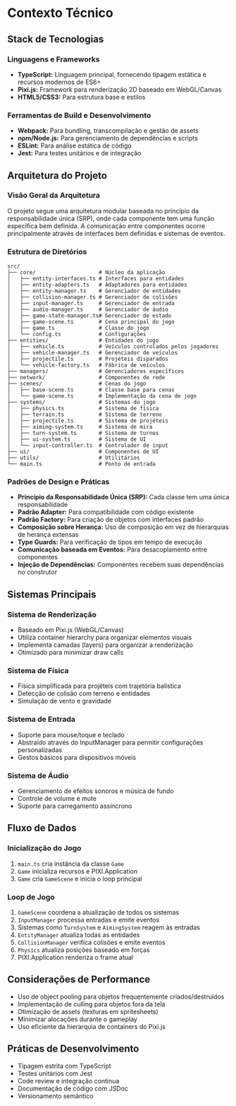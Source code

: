 # Contexto Técnico

## Stack de Tecnologias

### Linguagens e Frameworks
- **TypeScript:** Linguagem principal, fornecendo tipagem estática e recursos modernos de ES6+
- **Pixi.js:** Framework para renderização 2D baseado em WebGL/Canvas
- **HTML5/CSS3:** Para estrutura base e estilos

### Ferramentas de Build e Desenvolvimento
- **Webpack:** Para bundling, transcompilação e gestão de assets
- **npm/Node.js:** Para gerenciamento de dependências e scripts
- **ESLint:** Para análise estática de código
- **Jest:** Para testes unitários e de integração

## Arquitetura do Projeto

### Visão Geral da Arquitetura
O projeto segue uma arquitetura modular baseada no princípio da responsabilidade única (SRP), onde cada componente tem uma função específica bem definida. A comunicação entre componentes ocorre principalmente através de interfaces bem definidas e sistemas de eventos.

### Estrutura de Diretórios
```
src/
├── core/                    # Núcleo da aplicação
│   ├── entity-interfaces.ts # Interfaces para entidades
│   ├── entity-adapters.ts   # Adaptadores para entidades
│   ├── entity-manager.ts    # Gerenciador de entidades
│   ├── collision-manager.ts # Gerenciador de colisões
│   ├── input-manager.ts     # Gerenciador de entrada
│   ├── audio-manager.ts     # Gerenciador de áudio
│   ├── game-state-manager.ts# Gerenciador de estado
│   ├── game-scene.ts        # Cena principal do jogo
│   ├── game.ts              # Classe do jogo
│   └── config.ts            # Configurações
├── entities/                # Entidades do jogo
│   ├── vehicle.ts           # Veículos controlados pelos jogadores
│   ├── vehicle-manager.ts   # Gerenciador de veículos
│   ├── projectile.ts        # Projéteis disparados
│   └── vehicle-factory.ts   # Fábrica de veículos
├── managers/                # Gerenciadores específicos
├── network/                 # Componentes de rede
├── scenes/                  # Cenas do jogo
│   ├── base-scene.ts        # Classe base para cenas
│   └── game-scene.ts        # Implementação da cena de jogo
├── systems/                 # Sistemas do jogo
│   ├── physics.ts           # Sistema de física
│   ├── terrain.ts           # Sistema de terreno
│   ├── projectile.ts        # Sistema de projéteis
│   ├── aiming-system.ts     # Sistema de mira
│   ├── turn-system.ts       # Sistema de turnos
│   ├── ui-system.ts         # Sistema de UI
│   └── input-controller.ts  # Controlador de input
├── ui/                      # Componentes de UI
├── utils/                   # Utilitários
└── main.ts                  # Ponto de entrada
```

### Padrões de Design e Práticas
- **Princípio da Responsabilidade Única (SRP):** Cada classe tem uma única responsabilidade
- **Padrão Adapter:** Para compatibilidade com código existente
- **Padrão Factory:** Para criação de objetos com interfaces padrão
- **Composição sobre Herança:** Uso de composição em vez de hierarquias de herança extensas
- **Type Guards:** Para verificação de tipos em tempo de execução
- **Comunicação baseada em Eventos:** Para desacoplamento entre componentes
- **Injeção de Dependências:** Componentes recebem suas dependências no construtor

## Sistemas Principais

### Sistema de Renderização
- Baseado em Pixi.js (WebGL/Canvas)
- Utiliza container hierarchy para organizar elementos visuais
- Implementa camadas (layers) para organizar a renderização
- Otimizado para minimizar draw calls

### Sistema de Física
- Física simplificada para projéteis com trajetória balística
- Detecção de colisão com terreno e entidades
- Simulação de vento e gravidade

### Sistema de Entrada
- Suporte para mouse/toque e teclado
- Abstraído através do InputManager para permitir configurações personalizadas
- Gestos básicos para dispositivos móveis

### Sistema de Áudio
- Gerenciamento de efeitos sonoros e música de fundo
- Controle de volume e mute
- Suporte para carregamento assíncrono

## Fluxo de Dados

### Inicialização do Jogo
1. `main.ts` cria instância da classe `Game`
2. `Game` inicializa recursos e PIXI.Application
3. `Game` cria `GameScene` e inicia o loop principal

### Loop de Jogo
1. `GameScene` coordena a atualização de todos os sistemas
2. `InputManager` processa entradas e emite eventos
3. Sistemas como `TurnSystem` e `AimingSystem` reagem às entradas
4. `EntityManager` atualiza todas as entidades
5. `CollisionManager` verifica colisões e emite eventos
6. `Physics` atualiza posições baseado em forças
7. PIXI.Application renderiza o frame atual

## Considerações de Performance
- Uso de object pooling para objetos frequentemente criados/destruídos
- Implementação de culling para objetos fora da tela
- Otimização de assets (texturas em spritesheets)
- Minimizar alocações durante o gameplay
- Uso eficiente da hierarquia de containers do Pixi.js

## Práticas de Desenvolvimento
- Tipagem estrita com TypeScript
- Testes unitários com Jest
- Code review e integração contínua
- Documentação de código com JSDoc
- Versionamento semântico
